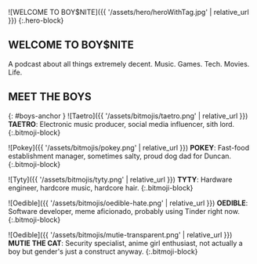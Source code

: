 ![WELCOME TO BOY$NITE]({{ '/assets/hero/heroWithTag.jpg' | relative_url }})
{:.hero-block}

## WELCOME TO BOY$NITE
A podcast about all things extremely decent. Music. Games. Tech. Movies. Life.

## MEET THE BOYS
{: #boys-anchor }
![Taetro]({{ '/assets/bitmojis/taetro.png' | relative_url }})
<span class='bio'>**TAETRO**: Electronic music producer, social media influencer, sith lord.</span>
{:.bitmoji-block}

![Pokey]({{ '/assets/bitmojis/pokey.png' | relative_url }})
<span class='bio'>**POKEY**: Fast-food establishment manager, sometimes salty, proud dog dad for Duncan.</span>
{:.bitmoji-block}

![Tyty]({{ '/assets/bitmojis/tyty.png' | relative_url }})
<span class='bio'>**TYTY**: Hardware engineer, hardcore music, hardcore hair.</span>
{:.bitmoji-block}

![Oedible]({{ '/assets/bitmojis/oedible-hate.png' | relative_url }})
<span class='bio'>**OEDIBLE**: Software developer, meme aficionado, probably using Tinder right now.</span>
{:.bitmoji-block}

![Oedible]({{ '/assets/bitmojis/mutie-transparent.png' | relative_url }})
<span class='bio'>**MUTIE THE CAT**: Security specialist, anime girl enthusiast, not actually a boy but gender's just a construct anyway.</span>
{:.bitmoji-block}
